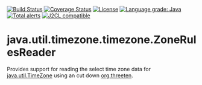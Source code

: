 [![Build Status](https://github.com/mP1/j2cl-java-util-timezone-ZoneRulesReader/workflows/build.yaml/badge.svg)](https://github.com/mP1/j2cl-java-util-timezone-ZoneRulesReader/actions/workflows/build.yaml/badge.svg)
[![Coverage Status](https://coveralls.io/repos/github/mP1/j2cl-java-util-timezone-ZoneRulesReader/badge.svg?branch=master)](https://coveralls.io/github/mP1/j2cl-java-util-timezone-ZoneRulesReader?branch=master)
[![License](https://img.shields.io/badge/License-Apache%202.0-blue.svg)](https://opensource.org/licenses/Apache-2.0)
[![Language grade: Java](https://img.shields.io/lgtm/grade/java/g/mP1/j2cl-java-util-timezone-ZoneRulesReader.svg?logo=lgtm&logoWidth=18)](https://lgtm.com/projects/g/mP1/j2cl-java-util-timezone-ZoneRulesReader/context:java)
[![Total alerts](https://img.shields.io/lgtm/alerts/g/mP1/j2cl-java-util-timezone-ZoneRulesReader.svg?logo=lgtm&logoWidth=18)](https://lgtm.com/projects/g/mP1/j2cl-java-util-timezone-ZoneRulesReader/alerts/)
[![J2CL compatible](https://img.shields.io/badge/J2CL-compatible-brightgreen.svg)](https://github.com/mP1/j2cl-central)



# java.util.timezone.timezone.ZoneRulesReader

Provides support for reading the select time zone data for [java.util.TimeZone](https://github.com/mP1/j2cl-java-util-TimeZone) using an cut down [org.threeten](https://github.com/ThreeTen/threetenbp).



